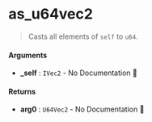 # as\_u64vec2

>  Casts all elements of `self` to `u64`.

#### Arguments

- **\_self** : `IVec2` \- No Documentation 🚧

#### Returns

- **arg0** : `U64Vec2` \- No Documentation 🚧